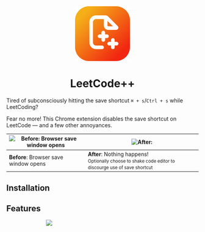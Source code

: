 <div align="center">
	<img src="images/icon512.png"/ style="max-width:15vw;">
	<h1>LeetCode++</h1>
</div>

Tired of subconsciously hitting the save shortcut `⌘ + s`/`Ctrl + s` while LeetCoding?

Fear no more! This Chrome extension disables the save shortcut on LeetCode — and a few other
annoyances.


| ![Before: Browser save window opens](https://user-images.githubusercontent.com/20099646/208290933-28588549-6e8a-4d33-aad7-0209163cd183.gif) | ![After: ](https://user-images.githubusercontent.com/20099646/208290931-d8f9a022-d7c3-44dc-ae27-ff3a5fea0723.gif)       |
| ------------------------------------------------------------------------------------------------------------------------------------------- | ----------------------------------------------------------------------------------------------------------------------- |
| **Before**: Browser save window opens                                                                                                       | **After**: Nothing happens!<br/><small>Optionally choose to shake code editor to discourge use of save shortcut</small> |


## Installation

## Features

<img src="https://user-images.githubusercontent.com/20099646/208290488-6b89da14-e9eb-41da-bacc-e7d98049d0f0.png" align="right" width="400px"/>
